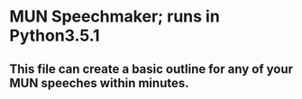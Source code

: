# MUN Speechmaker; runs in Python3.5.1

## This file can create a basic outline for any of your MUN speeches within minutes.
